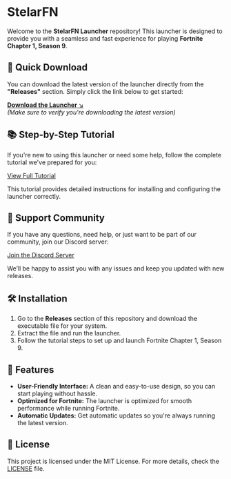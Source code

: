 # **StelarFN**

Welcome to the **StelarFN Launcher** repository! This launcher is designed to provide you with a seamless and fast experience for playing **Fortnite Chapter 1, Season 9**.

## 🚀 **Quick Download**

You can download the latest version of the launcher directly from the **"Releases"** section. Simply click the link below to get started:

[**Download the Launcher** ↘️](https://github.com/StelarFN/StelarFN/releases)  
*(Make sure to verify you're downloading the latest version)*

## 📚 **Step-by-Step Tutorial**

If you're new to using this launcher or need some help, follow the complete tutorial we've prepared for you:

[View Full Tutorial](https://github.com/user-attachments/assets/195ef096-bb6d-4454-8d0b-647313cd7f99)

This tutorial provides detailed instructions for installing and configuring the launcher correctly.

## 💬 **Support Community**

If you have any questions, need help, or just want to be part of our community, join our Discord server:

[Join the Discord Server](https://discord.gg/stelarFN)

We’ll be happy to assist you with any issues and keep you updated with new releases.

## 🛠️ **Installation**

1. Go to the **Releases** section of this repository and download the executable file for your system.
2. Extract the file and run the launcher.
3. Follow the tutorial steps to set up and launch Fortnite Chapter 1, Season 9.

## 🔧 **Features**

- **User-Friendly Interface:** A clean and easy-to-use design, so you can start playing without hassle.
- **Optimized for Fortnite:** The launcher is optimized for smooth performance while running Fortnite.
- **Automatic Updates:** Get automatic updates so you're always running the latest version.
  
## 📜 **License**

This project is licensed under the MIT License. For more details, check the [LICENSE](./LICENSE) file.
